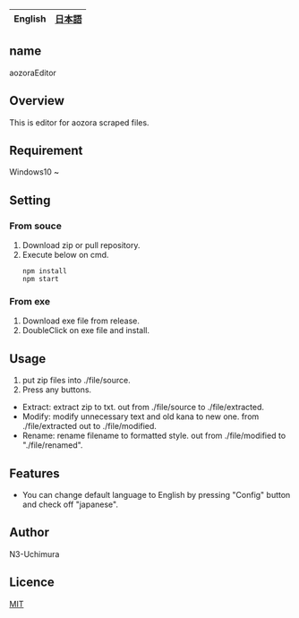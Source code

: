 <table>
	<thead>
    	<tr>
      		<th style="text-align:center">English</th>
      		<th style="text-align:center"><a href="README-ja.md">日本語</a></th>
    	</tr>
  	</thead>
</table>

## name

aozoraEditor

## Overview

This is editor for aozora scraped files.

## Requirement

Windows10 ~

## Setting

### From souce

1. Download zip or pull repository.
2. Execute below on cmd.
   ```
   npm install
   npm start
   ```

### From exe

1. Download exe file from release.
2. DoubleClick on exe file and install.

## Usage

1. put zip files into ./file/source.
2. Press any buttons.

- Extract: extract zip to txt. out from ./file/source to ./file/extracted.
- Modify: modify unnecessary text and old kana to new one. from ./file/extracted out to ./file/modified.
- Rename: rename filename to formatted style. out from ./file/modified to "./file/renamed".

## Features

- You can change default language to English by pressing "Config" button and check off "japanese".

## Author

N3-Uchimura

## Licence

[MIT](https://mit-license.org/)
